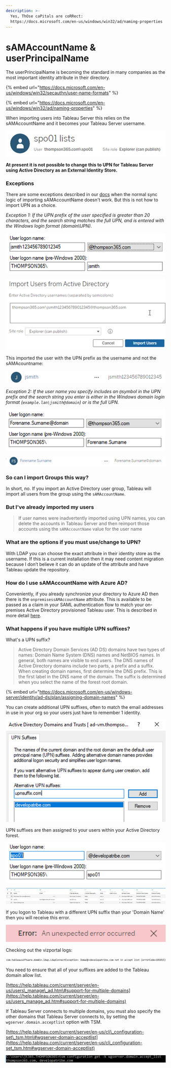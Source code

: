 ```yaml
---
description: >-
  Yes, ThOse caPitals are coRRect:
  https://docs.microsoft.com/en-us/windows/win32/ad/naming-properties
---
```


# sAMAccountName & userPrincipalName

The userPrincipalName is becoming the standard in many companies as the most important identity attribute in their directory.

{% embed url="https://docs.microsoft.com/en-us/windows/win32/secauthn/user-name-formats" %}

{% embed url="https://docs.microsoft.com/en-us/windows/win32/ad/naming-properties" %}

When importing users into Tableau Server this relies on the sAMAccountName and it becomes your Tableau Server username.

![](.gitbook/assets/image%20%2881%29.png)

**At present it is not possible to change this to UPN for Tableau Server using Active Directory as an External Identity Store.**

### Exceptions

There are some exceptions described in our [docs](https://help.tableau.com/current/server/en-us/users_manage_ad.htm) when the normal sync logic of importing sAMAccountName doesn't work. But this is not how to import UPN as a choice.

_Exception 1: If the UPN prefix of the user specified is greater than 20 characters, and the search string matches the full UPN, and is entered with the Windows login format \(domain\UPN\)._

![UPN prefix over 20 characters](.gitbook/assets/image%20%28101%29.png)

![Import like this](.gitbook/assets/image%20%28104%29.png)

This imported the user with the UPN prefix as the username and not the sAMAcountname:

![](.gitbook/assets/image%20%2897%29.png)

_Exception 2: If the user name you specify includes an `@`symbol in the UPN prefix and the search string you enter is either in the Windows domain login format \(`example.lan\jsmith@domain`\) or is the full UPN._

![Another @!](.gitbook/assets/image%20%2898%29.png)

![](.gitbook/assets/image%20%2896%29.png)

### So can I import Groups this way?

In short, no. If you import an Active Directory user group, Tableau will import all users from the group using the `sAMAccountName`.  


### But I've already imported my users

> If user names were inadvertently imported using UPN names, you can delete the accounts in Tableau Server and then reimport those accounts using the `sAMAccountName` value for the user name

### What are the options if you must use/change to UPN?

With LDAP you can choose the exact attribute in their identity store as the username. If this is a current installation then it may need content migration because I don’t believe it can do an update of the attribute and have Tableau update the repository.

### How do I use sAMAccountName with Azure AD?

Conveniently, if you already synchronize your directory to Azure AD then there is the `onpremisessAMAccountName` attribute. This is available to be passed as a claim in your SAML authentication flow to match your on-premises Active Directory provisioned Tableau user. This is described in more detail [here](https://johnthompson365.gitbook.io/iamtableau/user-authentication/recipe-azure-ad-saml-and-tableau-online#tableau-server).

### What happens if you have multiple UPN suffixes?

What's a UPN suffix?

> Active Directory Domain Services \(AD DS\) domains have two types of names: Domain Name System \(DNS\) names and NetBIOS names. In general, both names are visible to end users. The DNS names of Active Directory domains include two parts, a prefix and a suffix. When creating domain names, first determine the DNS prefix. This is the first label in the DNS name of the domain. The suffix is determined when you select the name of the forest root domain.

{% embed url="https://docs.microsoft.com/en-us/windows-server/identity/ad-ds/plan/assigning-domain-names" %}

You can create additional UPN suffixes, often to match the email addresses in use in your org so your users just have to remember 1 identity.

![More suffixes please](.gitbook/assets/image%20%28111%29.png)

UPN suffixes are then assigned to your users within your Active Directory forest. 

![A user with a different UPN suffix to the ](.gitbook/assets/image%20%28102%29.png)

![Repository](.gitbook/assets/image%20%28103%29.png)

If you logon to Tableau with a different UPN suffix than your 'Domain Name' then you will receive this error.

![](.gitbook/assets/image%20%2882%29.png)

Checking out the vizportal logs:

![](.gitbook/assets/image%20%2880%29.png)

You need to ensure that all of your suffixes are added to the Tableau domain allow list.

[https://help.tableau.com/current/server/en-us/users\_manage\_ad.htm\#support-for-multiple-domains](https://help.tableau.com/current/server/en-us/users_manage_ad.htm#support-for-multiple-domains)

If Tableau Server connects to multiple domains, you must also specify the other domains that Tableau Server connects to, by setting the `wgserver.domain.acceptlist` option with TSM. 

[https://help.tableau.com/current/server/en-us/cli\_configuration-set\_tsm.htm\#wgserver-domain-acceptlist](https://help.tableau.com/current/server/en-us/cli_configuration-set_tsm.htm#wgserver-domain-acceptlist)

![](.gitbook/assets/image%20%28105%29.png)

